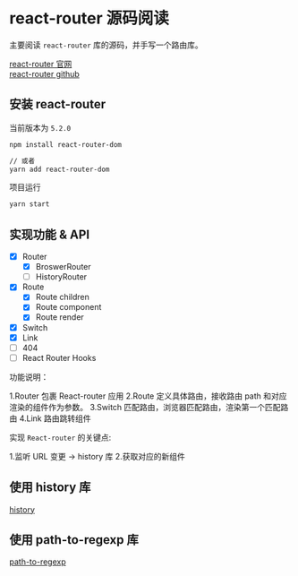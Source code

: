 # react-router 源码阅读

主要阅读 `react-router` 库的源码，并手写一个路由库。

[react-router 官网](https://reactrouter.com/web/guides/quick-start) </br>
[react-router github](https://github.com/ReactTraining/react-router)</br>

## 安装 react-router

当前版本为 `5.2.0`

```bash
npm install react-router-dom

// 或者
yarn add react-router-dom
```

项目运行

```bash
yarn start
```

## 实现功能 & API

- [x] Router
  - [x] BroswerRouter
  - [ ] HistoryRouter
- [x] Route
  - [x] Route children
  - [x] Route component
  - [x] Route render
- [x] Switch
- [x] Link
- [ ] 404
- [ ] React Router Hooks

功能说明：

1.Router 包裹 React-router 应用
2.Route 定义具体路由，接收路由 path 和对应渲染的组件作为参数。
3.Switch 匹配路由，浏览器匹配路由，渲染第一个匹配路由
4.Link 路由跳转组件

实现 `React-router` 的关键点:

1.监听 URL 变更 -> history 库 2.获取对应的新组件

## 使用 history 库

[history](https://github.com/ReactTraining/history)

## 使用 path-to-regexp 库

[path-to-regexp](https://github.com/pillarjs/path-to-regexp)
